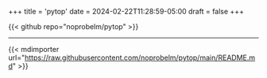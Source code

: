 +++
title = 'pytop'
date = 2024-02-22T11:28:59-05:00
draft = false
+++

{{< github repo="noprobelm/pytop" >}}

---

{{< mdimporter url="https://raw.githubusercontent.com/noprobelm/pytop/main/README.md" >}}
